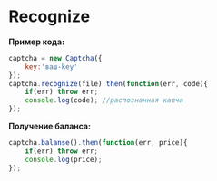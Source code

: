 # Recognize

__Пример кода:__
```js
captcha = new Captcha({
    key:'ваш-key'
});
captcha.recognize(file).then(function(err, code){
    if(err) throw err;
    console.log(code); //распознанная капча
});
```
__Получение баланса:__
```js
captcha.balanse().then(function(err, price){
    if(err) throw err;
    console.log(price);
});
